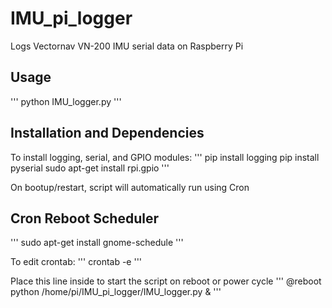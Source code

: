 # IMU_pi_logger

Logs Vectornav VN-200 IMU serial data on Raspberry Pi

## Usage
'''
python IMU_logger.py
'''

## Installation and Dependencies
To install logging, serial, and GPIO modules:
'''
pip install logging
pip install pyserial
sudo apt-get install rpi.gpio
'''

On bootup/restart, script will automatically run using Cron
## Cron Reboot Scheduler
'''
sudo apt-get install gnome-schedule
'''

To edit crontab:
'''
crontab -e
'''

Place this line inside to start the script on reboot or power cycle
'''
@reboot python /home/pi/IMU_pi_logger/IMU_logger.py &
'''
